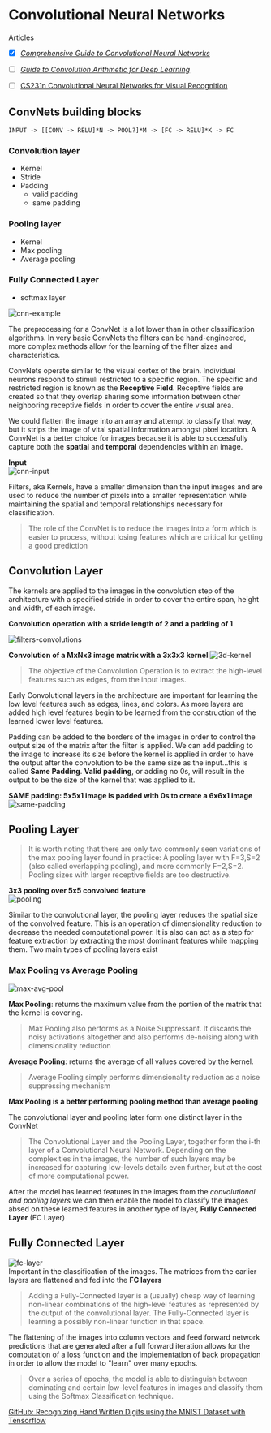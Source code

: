 # Convolutional Neural Networks

Articles

- [x] [_Comprehensive Guide to Convolutional Neural Networks_](https://towardsdatascience.com/a-comprehensive-guide-to-convolutional-neural-networks-the-eli5-way-3bd2b1164a53)  
- [ ] [_Guide to Convolution Arithmetic for Deep Learning_](https://github.com/vdumoulin/conv_arithmetic)
- [ ] [CS231n Convolutional Neural Networks for Visual Recognition](https://cs231n.github.io/convolutional-networks/)


## ConvNets building blocks

`INPUT -> [[CONV -> RELU]*N -> POOL?]*M -> [FC -> RELU]*K -> FC`

### Convolution layer

- Kernel
- Stride
- Padding
  - valid padding
  - same padding

### Pooling layer

- Kernel
- Max pooling
- Average pooling

### Fully Connected Layer

- softmax layer

![cnn-example](https://miro.medium.com/max/1400/1*vkQ0hXDaQv57sALXAJquxA.jpeg)

The preprocessing for a ConvNet is a lot lower than in other classification algorithms. In very basic ConvNets the filters can be hand-engineered, more complex methods allow for the learning of the filter sizes and characteristics.  

ConvNets operate similar to the visual cortex of the brain. Individual neurons respond to stimuli restricted to a specific region. The specific and restricted region is known as the **Receptive Field**.  Receptive fields are created so that they overlap sharing some information between other neighboring receptive fields in order to cover the entire visual area.

We could flatten the image into an array and attempt to classify that way, but it strips the image of vital spatial information amongst pixel location. A ConvNet is a better choice for images because it is able to successfully capture both the **spatial** and **temporal** dependencies within an image.

**Input**  
![cnn-input](https://miro.medium.com/max/1100/1*15yDvGKV47a0nkf5qLKOOQ.png)

Filters, aka Kernels, have a smaller dimension than the input images and are used to reduce the number of pixels into a smaller representation while maintaining the spatial and temporal relationships necessary for classification.
> The role of the ConvNet is to reduce the images into a form which is easier to process, without losing features which are critical for getting a good prediction  

## Convolution Layer

The kernels are applied to the images in the  convolution step of the architecture with a specified stride in order to cover the entire span, height and width, of each image.

**Convolution operation with a stride length of 2 and a padding of 1**  

![filters-convolutions](https://miro.medium.com/max/790/1*1VJDP6qDY9-ExTuQVEOlVg.gif)

**Convolution of a MxNx3 image matrix with a 3x3x3 kernel**
![3d-kernel](https://miro.medium.com/max/1400/1*ciDgQEjViWLnCbmX-EeSrA.gif)

> The objective of the Convolution Operation is to extract the high-level features such as edges, from the input images.  

Early Convolutional layers in the architecture are important for learning the low level features such as edges, lines, and colors. As more layers are added high level features begin to be learned from the construction of the learned lower level features.

Padding can be added to the borders of the images in order to control the output size of the matrix after the filter is applied. We can add padding to the image to increase its size before the kernel is applied in order to have the output after the convolution to be the same size as the input...this is called **Same Padding**. **Valid padding**, or adding no 0s, will result in the output to be the size of the kernel that was applied to it.

**SAME padding: 5x5x1 image is padded with 0s to create a 6x6x1 image**
![same-padding](https://miro.medium.com/max/790/1*nYf_cUIHFEWU1JXGwnz-Ig.gif)

## Pooling Layer
> It is worth noting that there are only two commonly seen variations of the max pooling layer found in practice: A pooling layer with F=3,S=2 (also called overlapping pooling), and more commonly F=2,S=2. Pooling sizes with larger receptive fields are too destructive.

**3x3 pooling over 5x5 convolved feature**  
![pooling](https://miro.medium.com/max/792/1*uoWYsCV5vBU8SHFPAPao-w.gif)

Similar to the convolutional layer, the pooling layer reduces the spatial size of the convolved feature. This is an operation of dimensionality reduction to decrease the needed computational power. It is also can act as a step for feature extraction by extracting the most dominant features while mapping them. Two main types of pooling layers exist

### Max Pooling vs Average Pooling

![max-avg-pool](https://miro.medium.com/max/1192/1*KQIEqhxzICU7thjaQBfPBQ.png)

**Max Pooling**: returns the maximum value from the portion of the matrix that the kernel is covering.

> Max Pooling also performs as a Noise Suppressant. It discards the noisy activations altogether and also performs de-noising along with dimensionality reduction

**Average Pooling**: returns the average of all values covered by the kernel.
> Average Pooling simply performs dimensionality reduction as a noise suppressing mechanism

**Max Pooling is a better performing pooling method than average pooling**

The convolutional layer and pooling later form one distinct layer in the ConvNet
> The Convolutional Layer and the Pooling Layer, together form the i-th layer of a Convolutional Neural Network. Depending on the complexities in the images, the number of such layers may be increased for capturing low-levels details even further, but at the cost of more computational power.

After the model has learned features in the images from the _convolutional and pooling layers_ we can then enable the model to classify the images absed on these learned features in another type of layer, **Fully Connected Layer** (FC Layer)

## Fully Connected Layer

![fc-layer](https://miro.medium.com/max/1400/1*kToStLowjokojIQ7pY2ynQ.jpeg)  
Important in the classification of the images. The matrices from the earlier layers are flattened and fed into the **FC layers**

>Adding a Fully-Connected layer is a (usually) cheap way of learning non-linear combinations of the high-level features as represented by the output of the convolutional layer. The Fully-Connected layer is learning a possibly non-linear function in that space.

The flattening of the images into column vectors and feed forward network predictions that are generated after a full forward iteration allows for the computation of a loss function and the implementation of back propagation in order to allow the model to "learn" over many epochs.

>Over a series of epochs, the model is able to distinguish between dominating and certain low-level features in images and classify them using the Softmax Classification technique.

[GitHub: Recognizing Hand Written Digits using the MNIST Dataset with Tensorflow](https://github.com/ss-is-master-chief/MNIST-Digit.Recognizer-CNNs)
